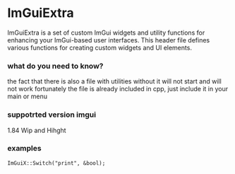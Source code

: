 # ImGuiExtra
 ImGuiExtra is a set of custom ImGui widgets and utility functions for enhancing your ImGui-based user interfaces.  This header file defines various functions for creating custom widgets and UI elements.



### what do you need to know?
the fact that there is also a file with utilities without it will not start and will not work fortunately the file is already included in cpp, just include it in your main or menu 





### suppotrted version imgui
1.84 Wip and Hihght




### examples 
```
ImGuiX::Switch("print", &bool);
```
